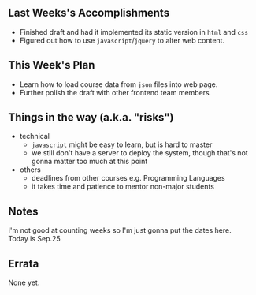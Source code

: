 ## Last Weeks's Accomplishments
- Finished draft and had it implemented its static version in `html` and `css`
- Figured out how to use `javascript`/`jquery` to alter web content.
## This Week's Plan
- Learn how to load course data from `json` files into web page.
- Further polish the draft with other frontend team members
## Things in the way (a.k.a. "risks")
- technical
  - `javascript` might be easy to learn, but is hard to master
  - we still don't have a server to deploy the system, though that's not gonna matter too much at this point
- others
  - deadlines from other courses e.g. Programming Languages
  - it takes time and patience to mentor non-major students
## Notes
I'm not good at counting weeks so I'm just gonna put the dates here.<br>
Today is Sep.25     
## Errata
None yet.